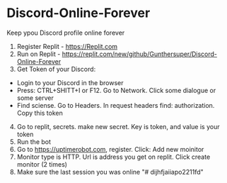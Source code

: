 # Discord-Online-Forever
Keep ypou Discord profile online forever

1. Register Replit - https://Replit.com
2. Run on Replit - https://replit.com/new/github/Gunthersuper/Discord-Online-Forever
3. Get Token of your Discord:
  - Login to your Discord in the browser
  - Press: CTRL+SHITT+I or F12. Go to Network. Click some dialogue or some server
  - Find sciense. Go to Headers. In request headers find: authorization. Copy this token
4. Go to replit, secrets. make new secret. Key is token, and value is your token
5. Run the bot
6. Go to https://uptimerobot.com, register. Click: Add new moinitor
7. Monitor type is HTTP. Url is address you get on replit. Click create monitor (2 times)
8. Make sure the last session you was online
"# dijhfjaiiapo2211fd" 
